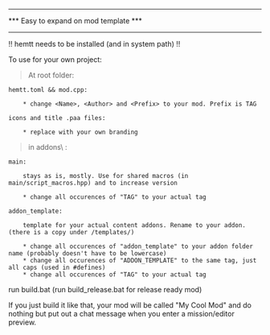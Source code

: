 **************************************
*** Easy to expand on mod template ***
**************************************
!! hemtt needs to be installed (and in system path) !!


To use for your own project:

> At root folder:

    hemtt.toml && mod.cpp:

        * change <Name>, <Author> and <Prefix> to your mod. Prefix is TAG

    icons and title .paa files:

        * replace with your own branding
        
> in addons\ :

    main:

        stays as is, mostly. Use for shared macros (in main/script_macros.hpp) and to increase version
        
        * change all occurences of "TAG" to your actual tag

    addon_template:

        template for your actual content addons. Rename to your addon. (there is a copy under /templates/)

        * change all occurences of "addon_template" to your addon folder name (probably doesn't have to be lowercase)
        * change all occurences of "ADDON_TEMPLATE" to the same tag, just all caps (used in #defines)
        * change all occurences of "TAG" to your actual tag

run build.bat (run build_release.bat for release ready mod)

If you just build it like that, your mod will be called "My Cool Mod" and do nothing but put out a chat message when you enter a mission/editor preview.
